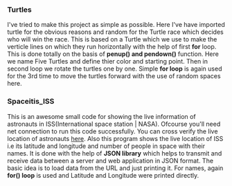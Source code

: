 ### Turtles
I've tried to make this project as simple as possible. 
Here I've have imported turtle for the obvious reasons and random for the Turtle race which decides who will win the race.
This is based on a Turtle which we use to make the verticle lines on which they run horizontally with the help of first **for** loop. 
This is done totally on the basis of **penup() and pendown()** function. Here we name Five Turtles and define thier color and starting point. Then in second loop we rotate the turtles one by one. Simple **for loop** is again used for the 3rd time to move the turtles forward with the use of random spaces here.

### Spaceitis_ISS
This is an awesome small code for showing the live information of astronauts in ISS(International space station | NASA). Ofcourse you'll need net connection to run this code successfully.
You can cross verify the live location of astronauts [here](https://www.howmanypeopleareinspacerightnow.com//). Also this program shows the live location of ISS i.e its latitude and longitude and number of people in space with their names. It is done with the help of **JSON library** which helps to transmit and receive data between a server and web application in JSON format. The basic idea is to load data from the URL and just printing it. For names, again **for() loop** is used and Latitude and Longitude were printed directly.
